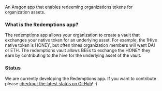 An Aragon app that enables redeeming organizations tokens for organization assets.

### What is the Redemptions app?

The redemptions app allows your organization to create a vault that exchanges your native token for an underlying asset. For example, the 1Hive native token is HONEY, but often times organization members will want DAI or ETH. The redemptions vault allows BEEs to exchange the HONEY they earn by contributing to the hive for the underlying asset of the vault.

### Status
We are currently developing the Redemptions app. If you want to contribute please [checkout the latest status on GitHub](https://github.com/1Hive/redemptions)! :)
